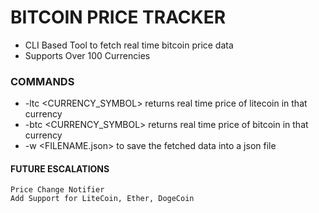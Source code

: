# BITCOIN PRICE TRACKER

-  CLI Based Tool to fetch real time bitcoin price data
-  Supports Over 100 Currencies

### COMMANDS

-  -ltc <CURRENCY_SYMBOL>
   returns real time price of litecoin in that currency
-  -btc <CURRENCY_SYMBOL>
   returns real time price of bitcoin in that currency
-  -w <FILENAME.json>
   to save the fetched data into a json file

#### FUTURE ESCALATIONS

    Price Change Notifier
    Add Support for LiteCoin, Ether, DogeCoin
